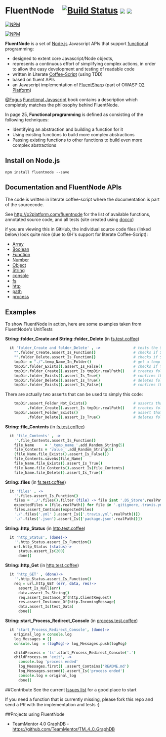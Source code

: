 FluentNode &nbsp;&nbsp;&nbsp;[![Build Status](https://travis-ci.org/o2platform/fluentnode.svg?branch=master)](https://travis-ci.org/o2platform/fluentnode) ![](http://img.shields.io/npm/dm/fluentnode.svg?style=flat) ![](http://img.shields.io/npm/v/fluentnode.svg?style=flat)
==========

[![NPM](https://nodei.co/npm/fluentnode.png)](https://nodei.co/npm/fluentnode/)

[![NPM](https://nodei.co/npm-dl/fluentnode.png)](https://nodei.co/npm/fluentnode/)

**FluentNode** is a set of [Node.js](http://nodejs.org/) Javascript APIs that support [functional](https://en.wikipedia.org/wiki/Functional_programming) programming:

* designed to extent core Javascript/Node objects,
* represents a continuous effort of simplifying complex actions, in order to allow the easy
development and testing of readable code
* written in Literate [Coffee-Script](https://github.com/jashkenas/coffeescript) (using TDD)
* based on fluent APIs
* an Javascript implementation of [FluentSharp](https://github.com/o2platform/FluentSharp) (part of OWASP [O2 Platform](http://blog.diniscruz.com/p/owasp-o2-platform.html))

[@Fogus](https://twitter.com/fogus) [Functional Javascript](http://functionaljavascript.com/) book contains a description which completely matches the philosophy behind FluentNode.

In page 25, **Functional programming** is defined as consisting of the following techniques:

* Identifying an abstraction and building a function for it
* Using existing functions to build more complex abstractions
* Passing existing functions to other functions to build even more complex abstractions



## Install on Node.js
```
npm install fluentnode --save
```

## Documentation and FluentNode APIs

The code is written in literate coffee-script where the documentation is part of the sourcecode.

See http://o2platform.com/fluentnode for the list of available functions, annotated source code, and all tests (site created using [docco](https://github.com/jashkenas/docco))

if you are viewing this in GitHub, the individual source code files (linked below) look quite nice (due to GH's support for literate Coffee-Script):

* [Array](src/Array.litcoffee)
* [Boolean](src/Boolean.litcoffee)
* [Function](src/Function.litcoffee)
* [Number](src/Number.litcoffee)
* [Object](src/Object.litcoffee)
* [String](src/String.litcoffee)
* [console](src/console.litcoffee)
* [fs](src/fs.litcoffee)
* [http](src/http.litcoffee)
* [path](src/path.litcoffee)
* [process](src/process.litcoffee)

## Examples

To show FluentNode in action, here are some examples taken from FluentNode's UnitTests

**String::folder_Create and String::folder_Delete** (in [fs.test.coffee](http://o2platform.com/fluentnode/fs.test.html))

```coffee
  it 'folder_Create and folder_Delete' , ->               # tests the String's folder_Create and folder_Delete methods
    "".folder_Create.assert_Is_Function()                 # checks if String::folder_Create exists
    "".folder_Delete.assert_Is_Function()                 # checks if String::folder_Delete exists
    tmpDir = "./".temp_Name_In_Folder()                   # get a temp folder name in the folder provided as string
    tmpDir.folder_Exists().assert_Is_False()              # checks if the folder exists (expects it to be false)
    tmpDir.folder_Create().assert_Is tmpDir.realPath()    # creates folder and confirms that the return value is the full path to the folder
    tmpDir.folder_Exists().assert_Is_True()               # confirms that folders exists
    tmpDir.folder_Delete().assert_Is_True()               # deletes folder (confirming OK result from delete action)
    tmpDir.folder_Exists().assert_Is_False()              # confirms that doesn't exists
```

There are actually two asserts that can be used to simply this code:

```coffee
    tmpDir.assert_Folder_Not_Exists()                     # asserts that folder doesn't exist
          .folder_Create().assert_Is tmpDir.realPath()    # creates folder and confirms that the return value is the full path to the folder
    tmpDir.assert_Folder_Exists()                         # assert that folders exists
          .folder_Delete().assert_Is_True()               # deletes folder (confirming OK result from delete action)
```

**String::file_Contents** (in [fs.test.coffee](http://o2platform.com/fluentnode/fs.test.html))

```coffee
  it 'file_Contents' , ->
    ''.file_Contents.assert_Is_Function()
    file_Name     = '_temp_name_'.add_Random_String(5)
    file_Contents = 'value_'.add_Random_String(5)
    (file_Name.file_Exists().assert_Is_False())
    file_Contents.saveAs(file_Name)
    file_Name.file_Exists().assert_Is_True()
    file_Name.file_Contents().assert_Is(file_Contents)
    file_Name.file_Delete().assert_Is_True()
```

**String::files** (in [fs.test.coffee](http://o2platform.com/fluentnode/fs.test.html))

```coffee
  it 'files' , ->
    ''.files.assert_Is_Function()
    files = './'.files().filter (file) -> file isnt '.DS_Store'.realPath()
    expectedFiles = (file.realPath() for file in '.gitignore,.travis.yml,LICENSE,README.md,package.json'.split(','))
    files.assert_Contains(expectedFiles)
    './'.files('.yml' ).assert_Is(['.travis.yml'.realPath()])
    './'.files('.json').assert_Is(['package.json'.realPath()])
```

**String::http_Status** (in [http.test.coffee](http://o2platform.com/fluentnode/http.test.html))

```coffee
  it 'http_Status', (done)->
    ''.http_Status.assert_Is_Function()
    url.http_Status (status)->
      status.assert_Is(200)
      done()
```

**String::http_Get** (in [http.test.coffee](http://o2platform.com/fluentnode/http.test.html))

```coffee
  it 'http_GET' , (done)->
    ''.http_Status.assert_Is_Function()
    req = url.http_GET (err, data, res)->
      assert_Is_Null(err)
      data.assert_Is_String()
      req.assert_Instance_Of(http.ClientRequest)
      res.assert_Instance_Of(http.IncomingMessage)
      data.assert_Is(test_Data)
      done()
```

**String::start_Process_Redirect_Console** (in [process.test.coffee](http://o2platform.com/fluentnode/process.test.html))

```coffee
  it 'start_Process_Redirect_Console', (done)->
    original_log = console.log
    log_Messages = []
    console.log  = (logMsg)-> log_Messages.push(logMsg)

    childProcess = 'ls'.start_Process_Redirect_Console('.')
    childProcess.on 'exit', ->
      console.log 'process ended'
      log_Messages.first() .assert_Contains('README.md')
      log_Messages.second().assert_Is('process ended')
      console.log = original_log
      done()
```

##Contribute
See the current [Issues list](https://github.com/o2platform/fluentnode/issues) for a good place to start

If you need a function that is currently missing, please fork this repo and send a PR with the implementation and tests :)

##Projects using FluentNode
* TeamMentor 4.0 GraphDB - https://github.com/TeamMentor/TM_4_0_GraphDB

